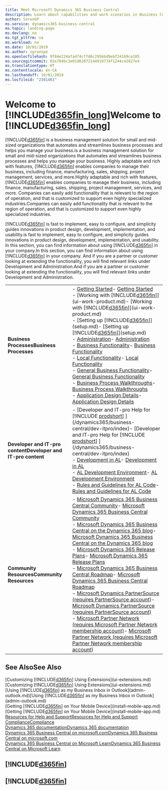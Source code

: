 ```yaml
---
title: Meet Microsoft Dynamics 365 Business Central
description: Learn about capabilities and work scenarios in Business Central, a business management solution for small and mid-sized organizations.
author: SorenGP
ms.service: dynamics365-business-central
ms.topic: landing-page
ms.devlang: na
ms.tgt_pltfrm: na
ms.workload: na
ms.date: 10/01/2019
ms.author: sgroespe
ms.openlocfilehash: 9f84e224afa474cffd6c2956bd9ebf24169ce105
ms.sourcegitcommit: 02e704bc3e01d62072144919774f1244c42827e4
ms.translationtype: HT
ms.contentlocale: en-CA
ms.lasthandoff: 10/01/2019
ms.locfileid: "2301463"
---
```

# <a name="welcome-to-included365fin_longincludesd365fin_long_mdmd"></a><span data-ttu-id="6bceb-103">Welcome to [!INCLUDE[d365fin_long](includes/d365fin_long_md.md)]</span><span class="sxs-lookup"><span data-stu-id="6bceb-103">Welcome to [!INCLUDE[d365fin_long](includes/d365fin_long_md.md)]</span></span>
[!INCLUDE[d365fin](includes/d365fin_md.md)] <span data-ttu-id="6bceb-104">is a business management solution for small and mid-sized organizations that automates and streamlines business processes and helps you manage your business.</span><span class="sxs-lookup"><span data-stu-id="6bceb-104">is a business management solution for small and mid-sized organizations that automates and streamlines business processes and helps you manage your business.</span></span> <span data-ttu-id="6bceb-105">Highly adaptable and rich with features, [!INCLUDE[d365fin](includes/d365fin_md.md)] enables companies to manage their business, including finance, manufacturing, sales, shipping, project management, services, and more.</span><span class="sxs-lookup"><span data-stu-id="6bceb-105">Highly adaptable and rich with features, [!INCLUDE[d365fin](includes/d365fin_md.md)] enables companies to manage their business, including finance, manufacturing, sales, shipping, project management, services, and more.</span></span> <span data-ttu-id="6bceb-106">Companies can easily add functionality that is relevant to the region of operation, and that is customized to support even highly specialized industries.</span><span class="sxs-lookup"><span data-stu-id="6bceb-106">Companies can easily add functionality that is relevant to the region of operation, and that is customized to support even highly specialized industries.</span></span>

[!INCLUDE[d365fin](includes/d365fin_md.md)] <span data-ttu-id="6bceb-107">is fast to implement, easy to configure, and simplicity guides innovations in product design, development, implementation, and usability.</span><span class="sxs-lookup"><span data-stu-id="6bceb-107">is fast to implement, easy to configure, and simplicity guides innovations in product design, development, implementation, and usability.</span></span> <span data-ttu-id="6bceb-108">In this section, you can find information about using [!INCLUDE[d365fin](includes/d365fin_md.md)] in your company.</span><span class="sxs-lookup"><span data-stu-id="6bceb-108">In this section, you can find information about using [!INCLUDE[d365fin](includes/d365fin_md.md)] in your company.</span></span> <span data-ttu-id="6bceb-109">And if you are a partner or customer looking at extending the functionality, you will find relevant links under Development and Administration.</span><span class="sxs-lookup"><span data-stu-id="6bceb-109">And if you are a partner or customer looking at extending the functionality, you will find relevant links under Development and Administration.</span></span>  

|||  
|-|-|  
|<span data-ttu-id="6bceb-110">**Business Processes**</span><span class="sxs-lookup"><span data-stu-id="6bceb-110">**Business Processes**</span></span>|<span data-ttu-id="6bceb-111">-   [Getting Started](product-get-started.md)</span><span class="sxs-lookup"><span data-stu-id="6bceb-111">-   [Getting Started](product-get-started.md)</span></span><br /><span data-ttu-id="6bceb-112">-   [Working with [!INCLUDE[d365fin](includes/d365fin_md.md)]](ui-work-product.md)</span><span class="sxs-lookup"><span data-stu-id="6bceb-112">-   [Working with [!INCLUDE[d365fin](includes/d365fin_md.md)]](ui-work-product.md)</span></span><br /><span data-ttu-id="6bceb-113">-   [Setting up [!INCLUDE[d365fin](includes/d365fin_md.md)]](setup.md)</span><span class="sxs-lookup"><span data-stu-id="6bceb-113">-   [Setting up [!INCLUDE[d365fin](includes/d365fin_md.md)]](setup.md)</span></span><br /><span data-ttu-id="6bceb-114">-   [Administration](admin-setup-and-administration.md)</span><span class="sxs-lookup"><span data-stu-id="6bceb-114">-   [Administration](admin-setup-and-administration.md)</span></span><br /><span data-ttu-id="6bceb-115">-   [Business Functionality](across-business-functionality.md)</span><span class="sxs-lookup"><span data-stu-id="6bceb-115">-   [Business Functionality](across-business-functionality.md)</span></span><br /><span data-ttu-id="6bceb-116">-   [Local Functionality](LocalFunctionality/Austria/austria-local-functionality.md)</span><span class="sxs-lookup"><span data-stu-id="6bceb-116">-   [Local Functionality](LocalFunctionality/Austria/austria-local-functionality.md)</span></span><br /><span data-ttu-id="6bceb-117">-   [General Business Functionality](ui-across-business-areas.md)</span><span class="sxs-lookup"><span data-stu-id="6bceb-117">-   [General Business Functionality](ui-across-business-areas.md)</span></span><br /><span data-ttu-id="6bceb-118">-   [Business Process Walkthroughs](walkthrough-business-process-walkthroughs.md)</span><span class="sxs-lookup"><span data-stu-id="6bceb-118">-   [Business Process Walkthroughs](walkthrough-business-process-walkthroughs.md)</span></span><br /><span data-ttu-id="6bceb-119">-   [Application Design Details](design-details-application-design.md)</span><span class="sxs-lookup"><span data-stu-id="6bceb-119">-   [Application Design Details](design-details-application-design.md)</span></span>|  
|<span data-ttu-id="6bceb-120">**Developer and IT-pro content**</span><span class="sxs-lookup"><span data-stu-id="6bceb-120">**Developer and IT-pro content**</span></span>|<span data-ttu-id="6bceb-121">-   [Developer and IT-pro Help for [!INCLUDE [prodshort](includes/prodshort.md)] ](/dynamics365/business-central/dev-itpro/index)</span><span class="sxs-lookup"><span data-stu-id="6bceb-121">-   [Developer and IT-pro Help for [!INCLUDE [prodshort](includes/prodshort.md)] ](/dynamics365/business-central/dev-itpro/index)</span></span><br /><span data-ttu-id="6bceb-122">-   [Development in AL](/dynamics365/business-central/dev-itpro/developer/devenv-dev-overview)</span><span class="sxs-lookup"><span data-stu-id="6bceb-122">-   [Development in AL](/dynamics365/business-central/dev-itpro/developer/devenv-dev-overview)</span></span><br /><span data-ttu-id="6bceb-123">-   [AL Development Environment](/dynamics365/business-central/dev-itpro/developer/devenv-reference-overview)</span><span class="sxs-lookup"><span data-stu-id="6bceb-123">-   [AL Development Environment](/dynamics365/business-central/dev-itpro/developer/devenv-reference-overview)</span></span><br /><span data-ttu-id="6bceb-124">-   [Rules and Guidelines for AL Code](/dynamics365/business-central/dev-itpro/compliance/apptest-overview)</span><span class="sxs-lookup"><span data-stu-id="6bceb-124">-   [Rules and Guidelines for AL Code](/dynamics365/business-central/dev-itpro/compliance/apptest-overview)</span></span>|  
|<span data-ttu-id="6bceb-125">**Community Resources**</span><span class="sxs-lookup"><span data-stu-id="6bceb-125">**Community Resources**</span></span>|<span data-ttu-id="6bceb-126">-   [Microsoft Dynamics 365 Business Central Community](https://community.dynamics.com/business)</span><span class="sxs-lookup"><span data-stu-id="6bceb-126">-   [Microsoft Dynamics 365 Business Central Community](https://community.dynamics.com/business)</span></span><br /><span data-ttu-id="6bceb-127">-   [Microsoft Dynamics 365 Business Central on the Dynamics 365 blog](https://cloudblogs.microsoft.com/dynamics365/it/product/business-central/)</span><span class="sxs-lookup"><span data-stu-id="6bceb-127">-   [Microsoft Dynamics 365 Business Central on the Dynamics 365 blog](https://cloudblogs.microsoft.com/dynamics365/it/product/business-central/)</span></span><br /><span data-ttu-id="6bceb-128">-   [Microsoft Dynamics 365 Release Plans](https://go.microsoft.com/fwlink/?linkid=2047422)</span><span class="sxs-lookup"><span data-stu-id="6bceb-128">-   [Microsoft Dynamics 365 Release Plans](https://go.microsoft.com/fwlink/?linkid=2047422)</span></span><br /><span data-ttu-id="6bceb-129">-   [Microsoft Dynamics 365 Business Central Roadmap](https://dynamics.microsoft.com/en-us/roadmap/business-central/)</span><span class="sxs-lookup"><span data-stu-id="6bceb-129">-   [Microsoft Dynamics 365 Business Central Roadmap](https://dynamics.microsoft.com/en-us/roadmap/business-central/)</span></span><br /><span data-ttu-id="6bceb-130">-   [Microsoft Dynamics PartnerSource \(requires PartnerSource account\)](https://mbs.microsoft.com/partnersource)</span><span class="sxs-lookup"><span data-stu-id="6bceb-130">-   [Microsoft Dynamics PartnerSource \(requires PartnerSource account\)](https://mbs.microsoft.com/partnersource)</span></span><br /><span data-ttu-id="6bceb-131">-   [Microsoft Partner Network \(requires Microsoft Partner Network membership account\)](https://mspartner.microsoft.com/en/us/windows/index.aspx)</span><span class="sxs-lookup"><span data-stu-id="6bceb-131">-   [Microsoft Partner Network \(requires Microsoft Partner Network membership account\)](https://mspartner.microsoft.com/en/us/windows/index.aspx)</span></span>|  

## <a name="see-also"></a><span data-ttu-id="6bceb-132">See Also</span><span class="sxs-lookup"><span data-stu-id="6bceb-132">See Also</span></span>

<span data-ttu-id="6bceb-133">[Customizing [!INCLUDE[d365fin](includes/d365fin_md.md)] Using Extensions](ui-extensions.md)</span><span class="sxs-lookup"><span data-stu-id="6bceb-133">[Customizing [!INCLUDE[d365fin](includes/d365fin_md.md)] Using Extensions](ui-extensions.md)</span></span>  
<span data-ttu-id="6bceb-134">[Using [!INCLUDE[d365fin](includes/d365fin_md.md)] as my Business Inbox in Outlook](admin-outlook.md)</span><span class="sxs-lookup"><span data-stu-id="6bceb-134">[Using [!INCLUDE[d365fin](includes/d365fin_md.md)] as my Business Inbox in Outlook](admin-outlook.md)</span></span>  
<span data-ttu-id="6bceb-135">[Getting [!INCLUDE[d365fin](includes/d365fin_md.md)] on Your Mobile Device](install-mobile-app.md)</span><span class="sxs-lookup"><span data-stu-id="6bceb-135">[Getting [!INCLUDE[d365fin](includes/d365fin_md.md)] on Your Mobile Device](install-mobile-app.md)</span></span>  
[<span data-ttu-id="6bceb-136">Resources for Help and Support</span><span class="sxs-lookup"><span data-stu-id="6bceb-136">Resources for Help and Support</span></span>](product-help-and-support.md)  
[<span data-ttu-id="6bceb-137">Compliance</span><span class="sxs-lookup"><span data-stu-id="6bceb-137">Compliance</span></span>](compliance/compliance-overview.md)  
[<span data-ttu-id="6bceb-138">Dynamics 365 documentation</span><span class="sxs-lookup"><span data-stu-id="6bceb-138">Dynamics 365 documentation</span></span>](/dynamics365/)  
[<span data-ttu-id="6bceb-139">Dynamics 365 Business Central on microsoft.com</span><span class="sxs-lookup"><span data-stu-id="6bceb-139">Dynamics 365 Business Central on microsoft.com</span></span>](https://dynamics.microsoft.com/business-central/overview/)  
[<span data-ttu-id="6bceb-140">Dynamics 365 Business Central on Microsoft Learn</span><span class="sxs-lookup"><span data-stu-id="6bceb-140">Dynamics 365 Business Central on Microsoft Learn</span></span>](/learn/browse/?products=dynamics-business-central)  


## [!INCLUDE[d365fin](includes/free_trial_md.md)]
## [!INCLUDE[d365fin](includes/training_link_md.md)]
